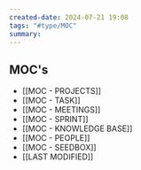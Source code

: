 ```yaml
---
created-date: 2024-07-21 19:08
tags: "#type/MOC"
summary:
---
```


## MOC's

- [[MOC - PROJECTS]]
- [[MOC - TASK]]
- [[MOC - MEETINGS]]
- [[MOC - SPRINT]]
- [[MOC - KNOWLEDGE BASE]]
- [[MOC - PEOPLE]]
- [[MOC - SEEDBOX]]
- [[LAST MODIFIED]]
